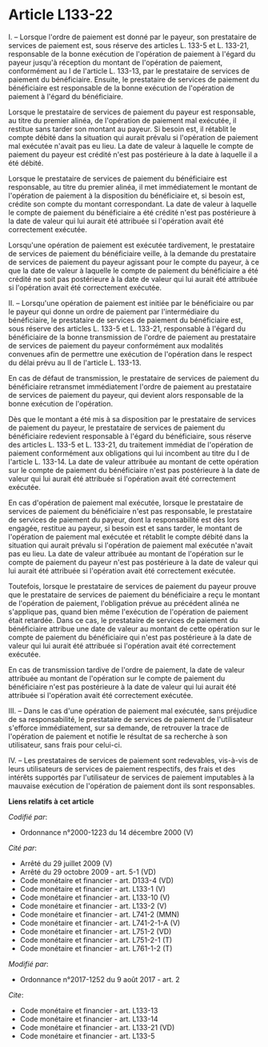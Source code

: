 # Article L133-22

I. – Lorsque l'ordre de paiement est donné par le payeur, son prestataire de services de paiement est, sous réserve des
articles L. 133-5 et L. 133-21, responsable de la bonne exécution de l'opération de paiement à l'égard du payeur jusqu'à
réception du montant de l'opération de paiement, conformément au I de l'article L. 133-13, par le prestataire de services de
paiement du bénéficiaire. Ensuite, le prestataire de services de paiement du bénéficiaire est responsable de la bonne
exécution de l'opération de paiement à l'égard du bénéficiaire.

Lorsque le prestataire de services de paiement du payeur est responsable, au titre du premier alinéa, de l'opération de
paiement mal exécutée, il restitue sans tarder son montant au payeur. Si besoin est, il rétablit le compte débité dans la
situation qui aurait prévalu si l'opération de paiement mal exécutée n'avait pas eu lieu. La date de valeur à laquelle le
compte de paiement du payeur est crédité n'est pas postérieure à la date à laquelle il a été débité.

Lorsque le prestataire de services de paiement du bénéficiaire est responsable, au titre du premier alinéa, il met
immédiatement le montant de l'opération de paiement à la disposition du bénéficiaire et, si besoin est, crédite son compte du
montant correspondant. La date de valeur à laquelle le compte de paiement du bénéficiaire a été crédité n'est pas postérieure
à la date de valeur qui lui aurait été attribuée si l'opération avait été correctement exécutée.

Lorsqu'une opération de paiement est exécutée tardivement, le prestataire de services de paiement du bénéficiaire veille, à
la demande du prestataire de services de paiement du payeur agissant pour le compte du payeur, à ce que la date de valeur à
laquelle le compte de paiement du bénéficiaire a été crédité ne soit pas postérieure à la date de valeur qui lui aurait été
attribuée si l'opération avait été correctement exécutée.

II. – Lorsqu'une opération de paiement est initiée par le bénéficiaire ou par le payeur qui donne un ordre de paiement par
l'intermédiaire du bénéficiaire, le prestataire de services de paiement du bénéficiaire est, sous réserve des articles L.
133-5 et L. 133-21, responsable à l'égard du bénéficiaire de la bonne transmission de l'ordre de paiement au prestataire de
services de paiement du payeur conformément aux modalités convenues afin de permettre une exécution de l'opération dans le
respect du délai prévu au II de l'article L. 133-13.

En cas de défaut de transmission, le prestataire de services de paiement du bénéficiaire retransmet immédiatement l'ordre de
paiement au prestataire de services de paiement du payeur, qui devient alors responsable de la bonne exécution de
l'opération.

Dès que le montant a été mis à sa disposition par le prestataire de services de paiement du payeur, le prestataire de
services de paiement du bénéficiaire redevient responsable à l'égard du bénéficiaire, sous réserve des articles L. 133-5 et
L. 133-21, du traitement immédiat de l'opération de paiement conformément aux obligations qui lui incombent au titre du I de
l'article L. 133-14. La date de valeur attribuée au montant de cette opération sur le compte de paiement du bénéficiaire
n'est pas postérieure à la date de valeur qui lui aurait été attribuée si l'opération avait été correctement exécutée.

En cas d'opération de paiement mal exécutée, lorsque le prestataire de services de paiement du bénéficiaire n'est pas
responsable, le prestataire de services de paiement du payeur, dont la responsabilité est dès lors engagée, restitue au
payeur, si besoin est et sans tarder, le montant de l'opération de paiement mal exécutée et rétablit le compte débité dans la
situation qui aurait prévalu si l'opération de paiement mal exécutée n'avait pas eu lieu. La date de valeur attribuée au
montant de l'opération sur le compte de paiement du payeur n'est pas postérieure à la date de valeur qui lui aurait été
attribuée si l'opération avait été correctement exécutée.

Toutefois, lorsque le prestataire de services de paiement du payeur prouve que le prestataire de services de paiement du
bénéficiaire a reçu le montant de l'opération de paiement, l'obligation prévue au précédent alinéa ne s'applique pas, quand
bien même l'exécution de l'opération de paiement était retardée. Dans ce cas, le prestataire de services de paiement du
bénéficiaire attribue une date de valeur au montant de cette opération sur le compte de paiement du bénéficiaire qui n'est
pas postérieure à la date de valeur qui lui aurait été attribuée si l'opération avait été correctement exécutée.

En cas de transmission tardive de l'ordre de paiement, la date de valeur attribuée au montant de l'opération sur le compte de
paiement du bénéficiaire n'est pas postérieure à la date de valeur qui lui aurait été attribuée si l'opération avait été
correctement exécutée.

III. – Dans le cas d'une opération de paiement mal exécutée, sans préjudice de sa responsabilité, le prestataire de services
de paiement de l'utilisateur s'efforce immédiatement, sur sa demande, de retrouver la trace de l'opération de paiement et
notifie le résultat de sa recherche à son utilisateur, sans frais pour celui-ci.

IV. – Les prestataires de services de paiement sont redevables, vis-à-vis de leurs utilisateurs de services de paiement
respectifs, des frais et des intérêts supportés par l'utilisateur de services de paiement imputables à la mauvaise exécution
de l'opération de paiement dont ils sont responsables.

**Liens relatifs à cet article**

_Codifié par_:

  - Ordonnance n°2000-1223 du 14 décembre 2000 (V)

_Cité par_:

  - Arrêté du 29 juillet 2009 (V)
  - Arrêté du 29 octobre 2009 - art. 5-1 (VD)
  - Code monétaire et financier - art. D133-4 (VD)
  - Code monétaire et financier - art. L133-1 (V)
  - Code monétaire et financier - art. L133-10 (V)
  - Code monétaire et financier - art. L133-2 (V)
  - Code monétaire et financier - art. L741-2 (MMN)
  - Code monétaire et financier - art. L741-2-1-A (V)
  - Code monétaire et financier - art. L751-2 (VD)
  - Code monétaire et financier - art. L751-2-1 (T)
  - Code monétaire et financier - art. L761-1-2 (T)

_Modifié par_:

  - Ordonnance n°2017-1252 du 9 août 2017 - art. 2

_Cite_:

  - Code monétaire et financier - art. L133-13
  - Code monétaire et financier - art. L133-14
  - Code monétaire et financier - art. L133-21 (VD)
  - Code monétaire et financier - art. L133-5
